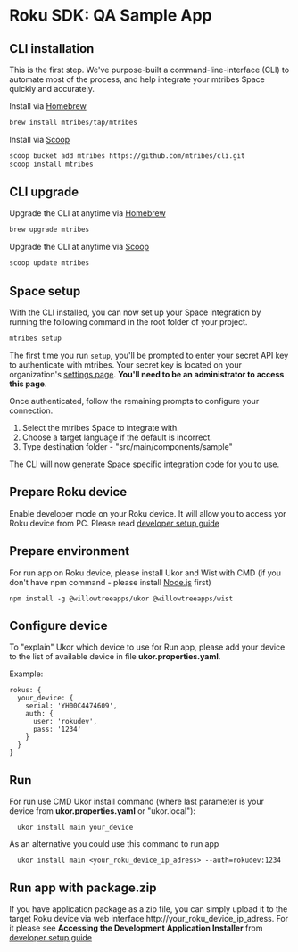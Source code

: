 # Roku SDK: QA Sample App
## CLI installation

This is the first step. We've purpose-built a command-line-interface (CLI) to automate most of the process,
and help integrate your mtribes Space quickly and accurately. 

Install via [Homebrew](https://brew.sh/)
```bash
brew install mtribes/tap/mtribes
```
Install via [Scoop](https://scoop.sh/)

```bash
scoop bucket add mtribes https://github.com/mtribes/cli.git
scoop install mtribes
```

## CLI upgrade

Upgrade the CLI at anytime via [Homebrew](https://brew.sh/)

```bash
brew upgrade mtribes
```

Upgrade the CLI at anytime via [Scoop](https://scoop.sh/)

```bash
scoop update mtribes
```
## Space setup

With the CLI installed, you can now set up your Space integration by running the
following command in the root folder of your project.

```bash
mtribes setup
```

The first time you run `setup`, you'll be prompted to enter your secret API key
to authenticate with mtribes. Your secret key is located on your organization's
[settings page](https://mtribes.com/developer/settings). **You'll need to be an
administrator to access this page**.

Once authenticated, follow the remaining prompts to configure your connection.

1. Select the mtribes Space to integrate with.
2. Choose a target language if the default is incorrect.
3. Type destination folder - "src/main/components/sample"

The CLI will now generate Space specific integration code for you to use.

## Prepare Roku device

Enable developer mode on your Roku device. It will allow you to access yor Roku 
device from PC. Please read
[developer setup guide](https://blog.roku.com/developer/developer-setup-guide)

## Prepare environment

For run app on Roku device, please install Ukor and Wist with CMD (if you
don't have npm command - please install [Node.js](https://nodejs.org/uk/)
first)

```
npm install -g @willowtreeapps/ukor @willowtreeapps/wist
```

## Configure device

To "explain" Ukor which device to use for Run app, please add your device to
the list of available device in file **ukor.properties.yaml**.

Example:

```
rokus: {
  your_device: {
    serial: 'YH00C4474609',
    auth: {
      user: 'rokudev',
      pass: '1234'
    }
  }
}
```

## Run

For run use CMD Ukor install command (where last parameter is your device from
**ukor.properties.yaml** or "ukor.local"):

```
  ukor install main your_device
```

As an alternative you could use this command to run app
```
  ukor install main <your_roku_device_ip_adress> --auth=rokudev:1234
```

## Run app with package.zip

If you have application package as a zip file, you can simply upload it to
the target Roku device via web interface http://your_roku_device_ip_adress. 
For it please see **Accessing the Development Application Installer** from
[developer setup guide](https://blog.roku.com/developer/developer-setup-guide)
